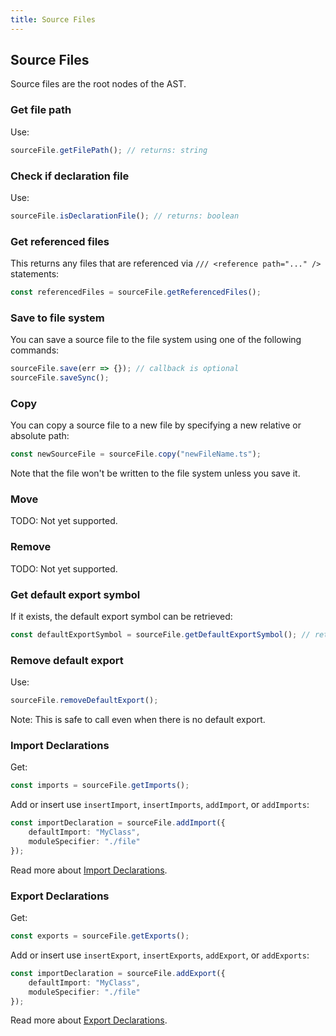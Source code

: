 ```yaml
---
title: Source Files
---
```


## Source Files

Source files are the root nodes of the AST.

### Get file path

Use:

```typescript
sourceFile.getFilePath(); // returns: string
```

### Check if declaration file

Use:

```typescript
sourceFile.isDeclarationFile(); // returns: boolean
```

### Get referenced files

This returns any files that are referenced via `/// <reference path="..." />` statements:

```typescript
const referencedFiles = sourceFile.getReferencedFiles();
```

### Save to file system

You can save a source file to the file system using one of the following commands:

```typescript
sourceFile.save(err => {}); // callback is optional
sourceFile.saveSync();
```

### Copy

You can copy a source file to a new file by specifying a new relative or absolute path:

```typescript
const newSourceFile = sourceFile.copy("newFileName.ts");
```

Note that the file won't be written to the file system unless you save it.

### Move

TODO: Not yet supported.

### Remove

TODO: Not yet supported.

### Get default export symbol

If it exists, the default export symbol can be retrieved:

```typescript
const defaultExportSymbol = sourceFile.getDefaultExportSymbol(); // returns: Symbol | undefined
```

### Remove default export

Use:

```typescript
sourceFile.removeDefaultExport();
```

Note: This is safe to call even when there is no default export.


### Import Declarations

Get:

```typescript
const imports = sourceFile.getImports();
```

Add or insert use `insertImport`, `insertImports`, `addImport`, or `addImports`:

```typescript
const importDeclaration = sourceFile.addImport({
    defaultImport: "MyClass",
    moduleSpecifier: "./file"
});
```

Read more about [Import Declarations](imports).

### Export Declarations

Get:

```typescript
const exports = sourceFile.getExports();
```

Add or insert use `insertExport`, `insertExports`, `addExport`, or `addExports`:

```typescript
const importDeclaration = sourceFile.addExport({
    defaultImport: "MyClass",
    moduleSpecifier: "./file"
});
```

Read more about [Export Declarations](exports).
